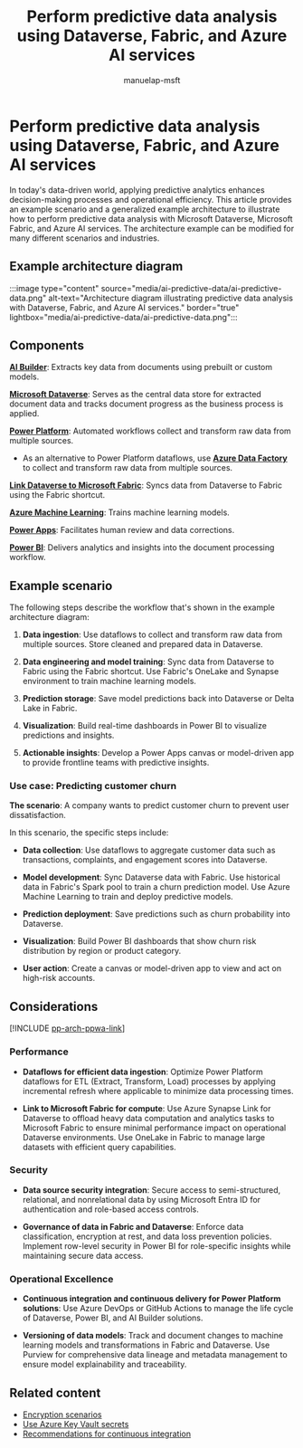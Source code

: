 ﻿---
title: Perform predictive data analysis using Dataverse, Fabric, and Azure AI services
description: Learn how to perform predictive data analysis using Dataverse, Fabric, and Azure AI services to enhance decision-making processes and operational efficiency.
#customer intent: As a Power Platform user, I want to learn how to perform predictive data analysis using Dataverse, Fabric, and Azure AI so that I can enhance decision-making processes.
author: manuelap-msft
ms.subservice: architecture-center
ms.topic: conceptual
ms.date: 04/06/2025
ms.author: mapichle
ms.reviewer: pankajsharma2087
contributors:
  - manuelap-msft
ms.contributors:
  - pmohapatra
search.audienceType:
  - admin
  - flowmaker
ms.custom:
  - ai-gen-docs-bap
  - ai-gen-description
  - ai-seo-date:03/11/2025
---

# Perform predictive data analysis using Dataverse, Fabric, and Azure AI services

In today's data-driven world, applying predictive analytics enhances decision-making processes and operational efficiency. This article provides an example scenario and a generalized example architecture to illustrate how to perform predictive data analysis with Microsoft Dataverse, Microsoft Fabric, and Azure AI services. The architecture example can be modified for many different scenarios and industries.

## Example architecture diagram

:::image type="content" source="media/ai-predictive-data/ai-predictive-data.png" alt-text="Architecture diagram illustrating predictive data analysis with Dataverse, Fabric, and Azure AI services." border="true" lightbox="media/ai-predictive-data/ai-predictive-data.png":::

## Components

[**AI Builder**](/ai-builder/overview): Extracts key data from documents using prebuilt or custom models.

[**Microsoft Dataverse**](/power-apps/maker/data-platform/): Serves as the central data store for extracted document data and tracks document progress as the business process is applied.

[**Power Platform**](/power-query/dataflows/create-use): Automated workflows collect and transform raw data from multiple sources.

- As an alternative to Power Platform dataflows, use [**Azure Data Factory**](/azure/data-factory/) to collect and transform raw data from multiple sources.

[**Link Dataverse to Microsoft Fabric**](/power-apps/maker/data-platform/azure-synapse-link-view-in-fabric): Syncs data from Dataverse to Fabric using the Fabric shortcut.

[**Azure Machine Learning**](/azure/machine-learning/): Trains machine learning models.

[**Power Apps**](/power-apps/): Facilitates human review and data corrections.

[**Power BI**](/power-bi/): Delivers analytics and insights into the document processing workflow.

## Example scenario

The following steps describe the workflow that's shown in the example architecture diagram:

1. **Data ingestion**: Use dataflows to collect and transform raw data from multiple sources. Store cleaned and prepared data in Dataverse.

1. **Data engineering and model training**: Sync data from Dataverse to Fabric using the Fabric shortcut. Use Fabric's OneLake and Synapse environment to train machine learning models.

1. **Prediction storage**: Save model predictions back into Dataverse or Delta Lake in Fabric.

1. **Visualization**: Build real-time dashboards in Power BI to visualize predictions and insights.

1. **Actionable insights**: Develop a Power Apps canvas or model-driven app to provide frontline teams with predictive insights.

### Use case: Predicting customer churn

**The scenario**: A company wants to predict customer churn to prevent user dissatisfaction.

In this scenario, the specific steps include:

- **Data collection**: Use dataflows to aggregate customer data such as transactions, complaints, and engagement scores into Dataverse.

- **Model development**: Sync Dataverse data with Fabric. Use historical data in Fabric's Spark pool to train a churn prediction model. Use Azure Machine Learning to train and deploy predictive models.

- **Prediction deployment**: Save predictions such as churn probability into Dataverse.

- **Visualization**: Build Power BI dashboards that show churn risk distribution by region or product category.

- **User action**: Create a canvas or model-driven app to view and act on high-risk accounts.

## Considerations

[!INCLUDE [pp-arch-ppwa-link](../../includes/pp-arch-ppwa-link.md)]

### Performance

- **Dataflows for efficient data ingestion**: Optimize Power Platform dataflows for ETL (Extract, Transform, Load) processes by applying incremental refresh where applicable to minimize data processing times.

- **Link to Microsoft Fabric for compute**: Use Azure Synapse Link for Dataverse to offload heavy data computation and analytics tasks to Microsoft Fabric to ensure minimal performance impact on operational Dataverse environments. Use OneLake in Fabric to manage large datasets with efficient query capabilities.

### Security

- **Data source security integration**: Secure access to semi-structured, relational, and nonrelational data by using Microsoft Entra ID for authentication and role-based access controls.

- **Governance of data in Fabric and Dataverse**: Enforce data classification, encryption at rest, and data loss prevention policies. Implement row-level security in Power BI for role-specific insights while maintaining secure data access.

### Operational Excellence

- **Continuous integration and continuous delivery for Power Platform solutions**: Use Azure DevOps or GitHub Actions to manage the life cycle of Dataverse, Power BI, and AI Builder solutions.

- **Versioning of data models**: Track and document changes to machine learning models and transformations in Fabric and Dataverse. Use Purview for comprehensive data lineage and metadata management to ensure model explainability and traceability.

## Related content

- [Encryption scenarios](/power-platform/well-architected/security/encryption#encryption-scenarios)
- [Use Azure Key Vault secrets](/power-platform/well-architected/security/application-secrets#use-azure-key-vault-secrets)
- [Recommendations for continuous integration](/power-platform/well-architected/operational-excellence/release-engineering-continuous-integration)
